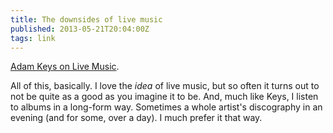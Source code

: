 ```yaml
---
title: The downsides of live music
published: 2013-05-21T20:04:00Z
tags: link
---
```


[Adam Keys on Live Music][post].

All of this, basically. I love the *idea* of live music, but so often it turns out 
to not be quite as a good as you imagine it to be. And, much like Keys, I listen to 
albums in a long-form way. Sometimes a whole artist's discography in an evening 
(and for some, over a day). I much prefer it that way. 

[post]: http://therealadam.com/2013/05/18/the-downsides-of-live-music/

